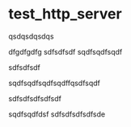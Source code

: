 # test_http_server
qsdqsdqsdqs


dfgdfgdfg
sdfsdfsdf
sqdfsqdfsqdf




sdfsdfsdf


sqdfsqdfsqdfsqdffqsdfsqdf

sdfsdfsdfsdfsdf


sqdfsqdfdsf
sdfsdfsdfsdfsde

